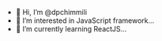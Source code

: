 - 👋 Hi, I’m @dpchimmili
- 👀 I’m interested in JavaScript framework...
- 🌱 I’m currently learning ReactJS...

<!---
dpchimmili/dpchimmili is a ✨ special ✨ repository because its `README.md` (this file) appears on your GitHub profile.
You can click the Preview link to take a look at your changes.
--->
